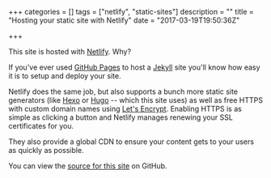+++
categories = []
tags = ["netlify", "static-sites"]
description = ""
title = "Hosting your static site with Netlify"
date = "2017-03-19T19:50:36Z"

+++

This site is hosted with [Netlify](http://netlify.com). Why?

If you've ever used [GitHub Pages](https://pages.github.com) to host a [Jekyll](http://jekyllrb.com) site you'll know how easy it is to setup and deploy your site.

Netlify does the same job, but also supports a bunch more static site generators (like [Hexo](https://hexo.io) or [Hugo](https://gohugo.io) -- which this site uses) as well as free HTTPS with custom domain names using [Let's Encrypt](https://letsencrypt.org). 
Enabling HTTPS is as simple as clicking a button and Netlify manages renewing your SSL certificates for you.

They also provide a global CDN to ensure your content gets to your users as quickly as possible.

You can view the [source for this site](https://github.com/josephearl/website) on GitHub.
